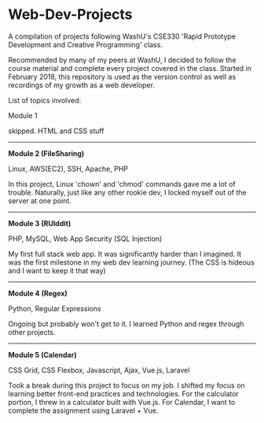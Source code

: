 # Web-Dev-Projects

A compilation of projects following WashU's CSE330 'Rapid Prototype Development and Creative Programming' class.

Recommended by many of my peers at WashU, I decided to follow the course material and complete every project covered in the class.
Started in February 2018, this repository is used as the version control as well as recordings of my growth as a web developer.

List of topics involved:

Module 1

skipped. HTML and CSS stuff

---

**Module 2 (FileSharing)**

Linux, AWS(EC2), SSH, Apache, PHP

In this project, Linux 'chown' and 'chmod' commands gave me a lot of trouble.
Naturally, just like any other rookie dev, I locked myself out of the server at one point.

---

**Module 3 (RUIddit)**

PHP, MySQL, Web App Security (SQL Injection)

My first full stack web app.
It was significantly harder than I imagined.
It was the first milestone in my web dev learning journey.
(The CSS is hideous and I want to keep it that way)

---

**Module 4 (Regex)**

Python, Regular Expressions

Ongoing but probably won't get to it.
I learned Python and regex through other projects.

---

**Module 5 (Calendar)**

CSS Grid, CSS Flexbox, Javascript, Ajax, Vue.js, Laravel

Took a break during this project to focus on my job.
I shifted my focus on learning better front-end practices and technologies.
For the calculator portion, I threw in a calculator built with Vue.js.
For Calendar, I want to complete the assignment using Laravel + Vue.
